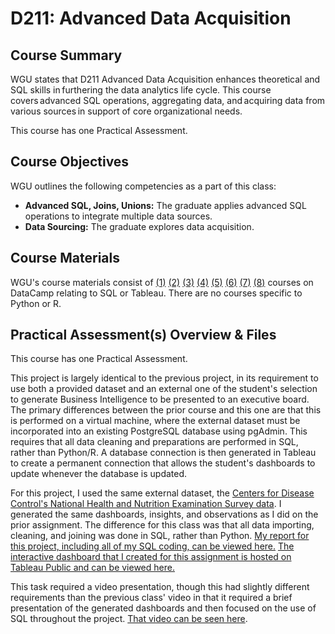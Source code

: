 # D211: Advanced Data Acquisition

## Course Summary

WGU states that D211 Advanced Data Acquisition enhances theoretical and SQL skills in furthering the data analytics life cycle. This course covers advanced SQL operations, aggregating data, and acquiring data from various sources in support of core organizational needs. 

This course has one Practical Assessment. 

## Course Objectives

WGU outlines the following competencies as a part of this class:
- **Advanced SQL, Joins, Unions:** The graduate applies advanced SQL operations to integrate multiple data sources.
- **Data Sourcing:** The graduate explores data acquisition.

## Course Materials

WGU's course materials consist of [(1)](https://www.datacamp.com/courses/postgresql-summary-stats-and-window-functions) [(2)](https://www.datacamp.com/courses/exploratory-data-analysis-in-sql) [(3)](https://www.datacamp.com/courses/functions-for-manipulating-data-in-postgresql) [(4)](https://www.datacamp.com/courses/data-manipulation-in-sql) [(5)](https://www.datacamp.com/courses/improving-query-performance-in-postgresql) [(6)](https://www.datacamp.com/courses/cleaning-data-in-postgresql-databases) [(7)](https://www.datacamp.com/courses/connecting-data-in-tableau) [(8)](https://www.datacamp.com/courses/nosql-concepts) courses on DataCamp relating to SQL or Tableau. There are no courses specific to Python or R.  

## Practical Assessment(s) Overview & Files

This course has one Practical Assessment. 

This project is largely identical to the previous project, in its requirement to use both a provided dataset and an external one of the student's selection to generate Business Intelligence to be presented to an executive board. The primary differences between the prior course and this one are that this is performed on a virtual machine, where the external dataset must be incorporated into an existing PostgreSQL database using pgAdmin. This requires that all data cleaning and preparations are performed in SQL, rather than Python/R. A database connection is then generated in Tableau to create a permanent connection that allows the student's dashboards to update whenever the database is updated. 

For this project, I used the same external dataset, the [Centers for Disease Control's National Health and Nutrition Examination Survey data](https://www.kaggle.com/datasets/cdc/national-health-and-nutrition-examination-survey). I generated the same dashboards, insights, and observations as I did on the prior assignment. The difference for this class was that all data importing, cleaning, and joining was done in SQL, rather than Python. [My report for this project, including all of my SQL coding, can be viewed here.](d211task1.docx) [The interactive dashboard that I created for this assignment is hosted on Tableau Public and can be viewed here.](https://public.tableau.com/app/profile/william.townsend5052/viz/shared/P4D66FQQH)

This task required a video presentation, though this had slightly different requirements than the previous class' video in that it required a brief presentation of the generated dashboards and then focused on the use of SQL throughout the project. [That video can be seen here](https://drive.google.com/file/d/1DazzDQXS-BamuOuWMPFuoPhtfYIlnR70/view?usp=share_link). 